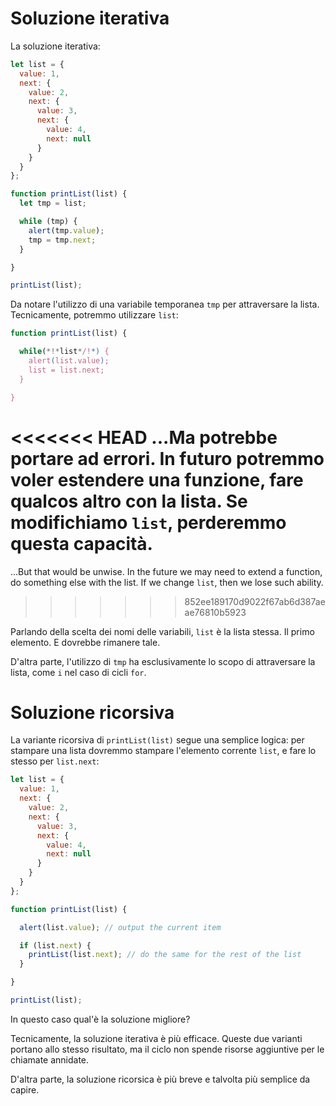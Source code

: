 # Soluzione iterativa

La soluzione iterativa:

```js run
let list = {
  value: 1,
  next: {
    value: 2,
    next: {
      value: 3,
      next: {
        value: 4,
        next: null
      }
    }
  }
};

function printList(list) {
  let tmp = list;

  while (tmp) {
    alert(tmp.value);
    tmp = tmp.next;
  }

}

printList(list);
```

Da notare l'utilizzo di una variabile temporanea `tmp` per attraversare la lista. Tecnicamente, potremmo utilizzare `list`:

```js
function printList(list) {

  while(*!*list*/!*) {
    alert(list.value);
    list = list.next;
  }

}
```

<<<<<<< HEAD
...Ma potrebbe portare ad errori. In futuro potremmo voler estendere una funzione, fare qualcos altro con la lista. Se modifichiamo `list`, perderemmo questa capacità.
=======
...But that would be unwise. In the future we may need to extend a function, do something else with the list. If we change `list`, then we lose such ability.
>>>>>>> 852ee189170d9022f67ab6d387aeae76810b5923

Parlando della scelta dei nomi delle variabili, `list` è la lista stessa. Il primo elemento. E dovrebbe rimanere tale. 

D'altra parte, l'utilizzo di `tmp` ha esclusivamente lo scopo di attraversare la lista, come `i` nel caso di cicli `for`.

# Soluzione ricorsiva

La variante ricorsiva di `printList(list)` segue una semplice logica: per stampare una lista dovremmo stampare l'elemento corrente `list`, e fare lo stesso per `list.next`:

```js run
let list = {
  value: 1,
  next: {
    value: 2,
    next: {
      value: 3,
      next: {
        value: 4,
        next: null
      }
    }
  }
};

function printList(list) {

  alert(list.value); // output the current item

  if (list.next) {
    printList(list.next); // do the same for the rest of the list
  }

}

printList(list);
```

In questo caso qual'è la soluzione migliore?

Tecnicamente, la soluzione iterativa è più efficace. Queste due varianti portano allo stesso risultato, ma il ciclo non spende risorse aggiuntive per le chiamate annidate.

D'altra parte, la soluzione ricorsica è più breve e talvolta più semplice da capire.
